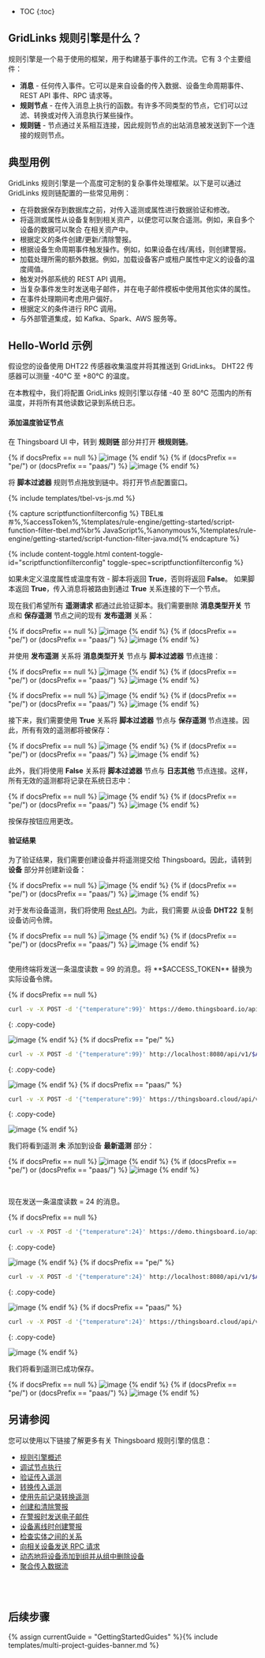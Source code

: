 * TOC
{:toc}

## GridLinks 规则引擎是什么？
规则引擎是一个易于使用的框架，用于构建基于事件的工作流。它有 3 个主要组件：

- **消息** - 任何传入事件。它可以是来自设备的传入数据、设备生命周期事件、REST API 事件、RPC 请求等。
- **规则节点** - 在传入消息上执行的函数。有许多不同类型的节点，它们可以过滤、转换或对传入消息执行某些操作。
- **规则链** - 节点通过关系相互连接，因此规则节点的出站消息被发送到下一个连接的规则节点。


## 典型用例
GridLinks 规则引擎是一个高度可定制的复杂事件处理框架。以下是可以通过 GridLinks 规则链配置的一些常见用例：

- 在将数据保存到数据库之前，对传入遥测或属性进行数据验证和修改。
- 将遥测或属性从设备复制到相关资产，以便您可以聚合遥测。例如，来自多个设备的数据可以聚合
在相关资产中。
- 根据定义的条件创建/更新/清除警报。
- 根据设备生命周期事件触发操作。例如，如果设备在线/离线，则创建警报。
- 加载处理所需的额外数据。例如，加载设备客户或租户属性中定义的设备的温度阈值。
- 触发对外部系统的 REST API 调用。
- 当复杂事件发生时发送电子邮件，并在电子邮件模板中使用其他实体的属性。
- 在事件处理期间考虑用户偏好。
- 根据定义的条件进行 RPC 调用。
- 与外部管道集成，如 Kafka、Spark、AWS 服务等。

## Hello-World 示例
假设您的设备使用 DHT22 传感器收集温度并将其推送到 GridLinks。
DHT22 传感器可以测量 -40°C 至 +80°C 的温度。

在本教程中，我们将配置 GridLinks 规则引擎以存储 -40 至 80°C 范围内的所有温度，并将所有其他读数记录到系统日志。

#### 添加温度验证节点
在 Thingsboard UI 中，转到 **规则链** 部分并打开 **根规则链**。

{% if docsPrefix == null %}
![image](/images/user-guide/rule-engine-2-0/tutorials/getting-started/initial-root-chain-ce.png)
{% endif %}
{% if (docsPrefix == "pe/") or (docsPrefix == "paas/") %}
![image](/images/user-guide/rule-engine-2-0/tutorials/getting-started/initial-root-chain-pe.png)
{% endif %}

将 **脚本过滤器** 规则节点拖放到链中。将打开节点配置窗口。

{% include templates/tbel-vs-js.md %}

{% capture scriptfunctionfilterconfig %}
TBEL<small>推荐</small>%,%accessToken%,%templates/rule-engine/getting-started/script-function-filter-tbel.md%br%
JavaScript<small></small>%,%anonymous%,%templates/rule-engine/getting-started/script-function-filter-java.md{% endcapture %}

{% include content-toggle.html content-toggle-id="scriptfunctionfilterconfig" toggle-spec=scriptfunctionfilterconfig %}

如果未定义温度属性或温度有效 - 脚本将返回 **True**，否则将返回 **False**。
如果脚本返回 **True**，传入消息将被路由到通过 **True** 关系连接的下一个节点。

现在我们希望所有 **遥测请求** 都通过此验证脚本。我们需要删除 **消息类型开关** 节点和 **保存遥测** 节点之间的现有 **发布遥测** 关系：

{% if docsPrefix == null %}
![image](/images/user-guide/rule-engine-2-0/tutorials/getting-started/remove-relation-ce.png)
{% endif %}
{% if (docsPrefix == "pe/") or (docsPrefix == "paas/") %}
![image](/images/user-guide/rule-engine-2-0/tutorials/getting-started/remove-relation-pe.png)
{% endif %}

并使用 **发布遥测** 关系将 **消息类型开关** 节点与 **脚本过滤器** 节点连接：

{% if docsPrefix == null %}
![image](/images/user-guide/rule-engine-2-0/tutorials/getting-started/realtion-window-ce.png)
{% endif %}
{% if (docsPrefix == "pe/") or (docsPrefix == "paas/") %}
![image](/images/user-guide/rule-engine-2-0/tutorials/getting-started/realtion-window-pe.png)
{% endif %}

{% if docsPrefix == null %}
![image](/images/user-guide/rule-engine-2-0/tutorials/getting-started/connect-script-ce.png)
{% endif %}
{% if (docsPrefix == "pe/") or (docsPrefix == "paas/") %}
![image](/images/user-guide/rule-engine-2-0/tutorials/getting-started/connect-script-pe.png)
{% endif %}


接下来，我们需要使用 **True** 关系将 **脚本过滤器** 节点与 **保存遥测** 节点连接。因此，所有有效的遥测都将被保存：

{% if docsPrefix == null %}
![image](/images/user-guide/rule-engine-2-0/tutorials/getting-started/script-to-save-ce.png)
{% endif %}
{% if (docsPrefix == "pe/") or (docsPrefix == "paas/") %}
![image](/images/user-guide/rule-engine-2-0/tutorials/getting-started/script-to-save-pe.png)
{% endif %}

此外，我们将使用 **False** 关系将 **脚本过滤器** 节点与 **日志其他** 节点连接。这样，所有无效的遥测都将记录在系统日志中：

{% if docsPrefix == null %}
![image](/images/user-guide/rule-engine-2-0/tutorials/getting-started/false-log-ce.png)
{% endif %}
{% if (docsPrefix == "pe/") or (docsPrefix == "paas/") %}
![image](/images/user-guide/rule-engine-2-0/tutorials/getting-started/false-log-pe.png)
{% endif %}

按保存按钮应用更改。

#### 验证结果
为了验证结果，我们需要创建设备并将遥测提交给 Thingsboard。因此，请转到 **设备** 部分并创建新设备：

{% if docsPrefix == null %}
![image](/images/user-guide/rule-engine-2-0/tutorials/getting-started/create-device-ce.png)
{% endif %}
{% if (docsPrefix == "pe/") or (docsPrefix == "paas/") %}
![image](/images/user-guide/rule-engine-2-0/tutorials/getting-started/create-device-pe.png)
{% endif %}

对于发布设备遥测，我们将使用 [Rest API](/docs/{{docsPrefix}}reference/http-api/#telemetry-upload-api/)。为此，我们需要
从设备 **DHT22** 复制设备访问令牌。

{% if docsPrefix == null %}
![image](/images/user-guide/rule-engine-2-0/tutorials/getting-started/copy-access-token-ce.png)
{% endif %}
{% if (docsPrefix == "pe/") or (docsPrefix == "paas/") %}
![image](/images/user-guide/rule-engine-2-0/tutorials/getting-started/copy-access-token-pe.png)
{% endif %}

<br>
使用终端将发送一条温度读数 = 99 的消息。将 **$ACCESS_TOKEN** 替换为实际设备令牌。

{% if docsPrefix == null %}
```bash
curl -v -X POST -d '{"temperature":99}' https://demo.thingsboard.io/api/v1/$ACCESS_TOKEN/telemetry --header "Content-Type:application/json"
```
{: .copy-code}

![image](/images/user-guide/rule-engine-2-0/tutorials/getting-started/terminal-demo-2.png)
{% endif %}
{% if docsPrefix == "pe/" %}
```bash
curl -v -X POST -d '{"temperature":99}' http://localhost:8080/api/v1/$ACCESS_TOKEN/telemetry --header "Content-Type:application/json"
```
{: .copy-code}

![image](/images/user-guide/rule-engine-2-0/tutorials/getting-started/terminal-localhost-2.png)
{% endif %}
{% if docsPrefix == "paas/" %}
```bash
curl -v -X POST -d '{"temperature":99}' https://thingsboard.cloud/api/v1/$ACCESS_TOKEN/telemetry --header "Content-Type:application/json"
```
{: .copy-code}

![image](/images/user-guide/rule-engine-2-0/tutorials/getting-started/terminal-cloud-2.png)
{% endif %}

我们将看到遥测 **未** 添加到设备 **最新遥测** 部分：

{% if docsPrefix == null %}
![image](/images/user-guide/rule-engine-2-0/tutorials/getting-started/empty-telemetry-ce.png)
{% endif %}
{% if (docsPrefix == "pe/") or (docsPrefix == "paas/") %}
![image](/images/user-guide/rule-engine-2-0/tutorials/getting-started/empty-telemetry-pe.png)
{% endif %}

<br>

现在发送一条温度读数 = 24 的消息。

{% if docsPrefix == null %}
```bash
curl -v -X POST -d '{"temperature":24}' https://demo.thingsboard.io/api/v1/$ACCESS_TOKEN/telemetry --header "Content-Type:application/json"
```
{: .copy-code}

![image](/images/user-guide/rule-engine-2-0/tutorials/getting-started/terminal-demo-1.png)
{% endif %}
{% if docsPrefix == "pe/" %}
```bash
curl -v -X POST -d '{"temperature":24}' http://localhost:8080/api/v1/$ACCESS_TOKEN/telemetry --header "Content-Type:application/json"
```
{: .copy-code}

![image](/images/user-guide/rule-engine-2-0/tutorials/getting-started/terminal-localhost-1.png)
{% endif %}
{% if docsPrefix == "paas/" %}
```bash
curl -v -X POST -d '{"temperature":24}' https://thingsboard.cloud/api/v1/$ACCESS_TOKEN/telemetry --header "Content-Type:application/json"
```
{: .copy-code}

![image](/images/user-guide/rule-engine-2-0/tutorials/getting-started/terminal-cloud-1.png)
{% endif %}

我们将看到遥测已成功保存。

{% if docsPrefix == null %}
![image](/images/user-guide/rule-engine-2-0/tutorials/getting-started/saved-ok-ce.png)
{% endif %}
{% if (docsPrefix == "pe/") or (docsPrefix == "paas/") %}
![image](/images/user-guide/rule-engine-2-0/tutorials/getting-started/saved-ok-pe.png)
{% endif %}


## 另请参阅

您可以使用以下链接了解更多有关 Thingsboard 规则引擎的信息：

- [规则引擎概述](/docs/{{docsPrefix}}user-guide/rule-engine-2-0/overview/)
- [调试节点执行](/docs/{{docsPrefix}}user-guide/rule-engine-2-0/overview/#debugging)
- [验证传入遥测](/docs/user-guide/rule-engine-2-0/tutorials/validate-incoming-telemetry/)
- [转换传入遥测](/docs/user-guide/rule-engine-2-0/tutorials/transform-incoming-telemetry/)
- [使用先前记录转换遥测](/docs/user-guide/rule-engine-2-0/tutorials/transform-telemetry-using-previous-record/)
- [创建和清除警报](/docs/user-guide/rule-engine-2-0/tutorials/create-clear-alarms/)
- [在警报时发送电子邮件](/docs/user-guide/rule-engine-2-0/tutorials/send-email/)
- [设备离线时创建警报](/docs/user-guide/rule-engine-2-0/tutorials/create-inactivity-alarm/)
- [检查实体之间的关系](/docs/user-guide/rule-engine-2-0/tutorials/check-relation-tutorial/)
- [向相关设备发送 RPC 请求](/docs/user-guide/rule-engine-2-0/tutorials/rpc-request-tutorial/)
- [动态地将设备添加到组并从组中删除设备](/docs/user-guide/rule-engine-2-0/tutorials/add-devices-to-group/)
- [聚合传入数据流](/docs/user-guide/rule-engine-2-0/tutorials/aggregate-incoming-data-stream/)

<br>
<br>

## 后续步骤

{% assign currentGuide = "GettingStartedGuides" %}{% include templates/multi-project-guides-banner.md %}